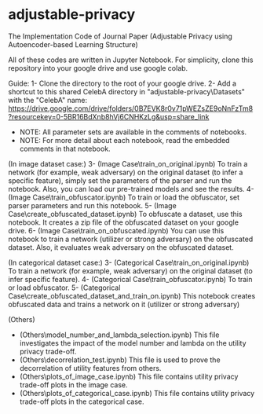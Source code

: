 # adjustable-privacy
The Implementation Code of Journal Paper (Adjustable Privacy using Autoencoder-based Learning Structure)

All of these codes are written in Jupyter Notebook.
For simplicity, clone this repository into your google drive and use google colab.

Guide:
1- Clone the directory to the root of your google drive.
2- Add a shortcut to this shared CelebA directory in "adjustable-privacy\Datasets" with the "CelebA" name:
https://drive.google.com/drive/folders/0B7EVK8r0v71pWEZsZE9oNnFzTm8?resourcekey=0-5BR16BdXnb8hVj6CNHKzLg&usp=share_link

- NOTE: All parameter sets are available in the comments of notebooks.
- NOTE: For more detail about each notebook, read the embedded comments in that notebook.

(In image dataset case:)
3- (Image Case\train_on_original.ipynb) To train a network (for example, weak adversary) on the original dataset (to infer a specific feature), simply set the parameters of the parser and run the notebook. Also, you can load our pre-trained models and see the results.
4- (Image Case\train_obfuscator.ipynb) To train or load the obfuscator, set parser parameters and run this notebook.
5- (Image Case\create_obfuscated_dataset.ipynb) To obfuscate a dataset, use this notebook. It creates a zip file of the obfuscated dataset on your google drive.
6- (Image Case\train_on_obfuscated.ipynb) You can use this notebook to train a network (utilizer or strong adversary) on the obfuscated dataset. Also, it evaluates weak adversary on the obfuscated dataset.

(In categorical dataset case:)
3- (Categorical Case\train_on_original.ipynb) To train a network (for example, weak adversary) on the original dataset (to infer specific feature).
4- (Categorical Case\train_obfuscator.ipynb) To train or load obfuscator.
5- (Categorical Case\create_obfuscated_dataset_and_train_on.ipynb) This notebook creates obfuscated data and trains a network on it (utilizer or strong adversary)

(Others)
- (Others\model_number_and_lambda_selection.ipynb) This file investigates the impact of the model number and lambda on the utility privacy trade-off.
- (Others\decorrelation_test.ipynb) This file is used to prove the decorrelation of utility features from others.
- (Others\plots_of_image_case.ipynb) This file contains utility privacy trade-off plots in the image case.
- (Others\plots_of_categorical_case.ipynb) This file contains utility privacy trade-off plots in the categorical case.
